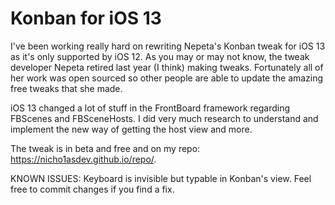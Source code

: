 # Konban for iOS 13
I've been working really hard on rewriting Nepeta's Konban tweak for iOS 13 as it's only supported by iOS 12. As you may or may not know, the tweak developer Nepeta retired last year (I think) making tweaks. Fortunately all of her work was open sourced so other people are able to update the amazing free tweaks that she made.

iOS 13 changed a lot of stuff in the FrontBoard framework regarding FBScenes and FBSceneHosts. I did very much research to understand and implement the new way of getting the host view and more.

The tweak is in beta and free and on my repo: https://nicho1asdev.github.io/repo/.

KNOWN ISSUES: Keyboard is invisible but typable in Konban's view. Feel free to commit changes if you find a fix.
